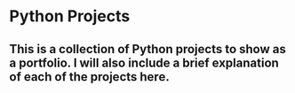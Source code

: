 # Python Projects

## This is a collection of Python projects to show as a portfolio. I will also include a brief explanation of each of the projects here.
